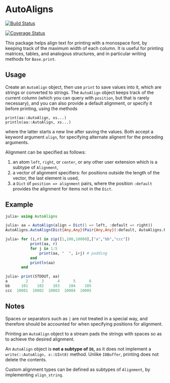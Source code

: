 # AutoAligns

[![Build Status](https://travis-ci.org/tpapp/AutoAligns.jl.svg?branch=master)](https://travis-ci.org/tpapp/AutoAligns.jl)

[![Coverage Status](https://coveralls.io/repos/github/tpapp/AutoAligns.jl/badge.svg?branch=master&bust=1)](https://coveralls.io/github/tpapp/AutoAligns.jl?branch=master)

This package helps align text for printing with a monospace font, by keeping track of the maximum width of each column. It is useful for printing matrices, tables, and analogous structures, and in particular writing methods for `Base.print`.

## Usage

Create an `AutoAlign` object, then use `print` to save values into it, which are strings or converted to strings. The `AutoAlign` object keeps track of the current column (which you can query with `position`, but that is rarely necessary), and you can also provide a default alignment, or specify it before printing, using the methods
```{julia,eval=false}
print(aa::AutoAlign, xs...)
println(aa::AutoAlign, xs...)
```
where the latter starts a new line after saving the values. Both accept a keyword argument `align`, for specifying alternate alignent for the preceding arguments.

Alignment can be specified as follows:

1. an atom `left`, `right`, or `center`, or any other user extension which is a subtype of `Alignment`,
2. a vector of alignment specifiers: for positions outside the length of the vector, the last element is used,
3. a `Dict` of `position => alignment` pairs, where the position `:default` provides the alignment for items not in the `Dict`.

## Example

````julia
julia> using AutoAligns

julia> aa = AutoAlign(align = Dict(1 => left, :default => right))
AutoAligns.AutoAlign(Dict{Any,Any}(Pair{Any,Any}(:default, AutoAligns.Right()),Pair{Any,Any}(1, AutoAligns.Left())), Array{T,1} where T[Any[]], Int64[])

julia> for (i,r) in zip([1,100,10000],["a","bb","ccc"])
           print(aa, r)
           for j in 1:5
               print(aa, "  ", i+j) # padding
           end
           println(aa)
       end

julia> print(STDOUT, aa)
a        2      3      4      5      6
bb     101    102    103    104    105
ccc  10001  10002  10003  10004  10005
````

## Notes

Spaces or separators such as `|` are not treated in a special way, and therefore should be accounted for when specifying positions for alignment.

Printing an `AutoAlign` object to a stream pads the strings with spaces so as to achieve the desired alignment.

An `AutoAlign` object is **not a subtype of `IO`,** as it does not implement a `write(::AutoAlign, x::UInt8)` method. Unlike `IOBuffer`, printing does not delete the contents.

Custom alignment types can be defined as subtypes of `Alignment`, by implementing `align_string`.
